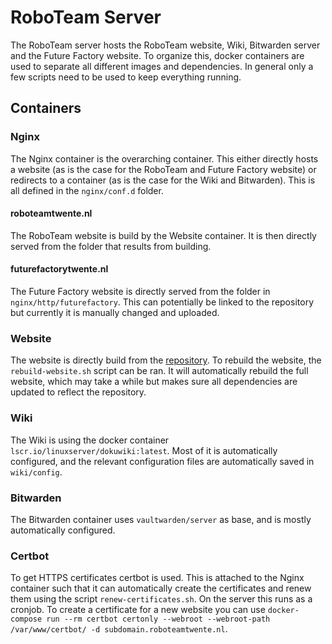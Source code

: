 # RoboTeam Server
The RoboTeam server hosts the RoboTeam website, Wiki, Bitwarden server and the Future Factory website. To organize this, docker containers are used to separate all different images and dependencies. In general only a few scripts need to be used to keep everything running.

## Containers
### Nginx
The Nginx container is the overarching container. This either directly hosts a website (as is the case for the RoboTeam and Future Factory website) or redirects to a container (as is the case for the Wiki and Bitwarden). This is all defined in the `nginx/conf.d` folder.
#### roboteamtwente.nl
The RoboTeam website is build by the Website container. It is then directly served from the folder that results from building.
#### futurefactorytwente.nl
The Future Factory website is directly served from the folder in `nginx/http/futurefactory`. This can potentially be linked to the repository but currently it is manually changed and uploaded.
### Website
The website is directly build from the [repository](https://github.com/RoboTeamTwente/roboteam_website). To rebuild the website, the `rebuild-website.sh` script can be ran. It will automatically rebuild the full website, which may take a while but makes sure all dependencies are updated to reflect the repository.
### Wiki
The Wiki is using the docker container `lscr.io/linuxserver/dokuwiki:latest`. Most of it is automatically configured, and the relevant configuration files are automatically saved in `wiki/config`.
### Bitwarden
The Bitwarden container uses `vaultwarden/server` as base, and is mostly automatically configured.
### Certbot
To get HTTPS certificates certbot is used. This is attached to the Nginx container such that it can automatically create the certificates and renew them using the script `renew-certificates.sh`. On the server this runs as a cronjob. To create a certificate for a new website you can use `docker-compose run --rm certbot certonly --webroot --webroot-path /var/www/certbot/ -d subdomain.roboteamtwente.nl`.
